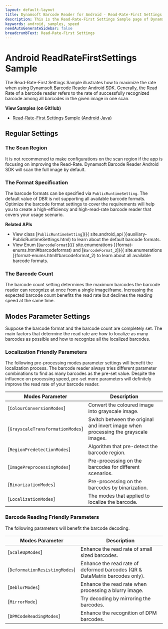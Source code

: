 ```yaml
---
layout: default-layout
title: Dynamsoft Barcode Reader for Android - Read-Rate-First Settings Samples
description: This is the Read-Rate-First Settings Sample page of Dynamsoft Barcode Reader for Android SDK.
keywords: android, samples, speed
needAutoGenerateSidebar: false
breadcrumbText: Read-Rate-First Settings
---
```


# Android ReadRateFirstSettings Sample

The Read-Rate-First Settings Sample illustrates how to maximize the rate when using Dynamsoft Barcode Reader Android SDK. Generally, the Read Rate of a barcode reader refers to the rate of successfully recognized barcode among all barcodes in the given image in one scan.

**View Samples (on GitHub)**

- [Read-Rate-First Settings Sample (Android Java)]()

## Regular Settings

### The Scan Region

It is not recommened to make configurations on the scan region if the app is focusing on improving the Read-Rate. Dynamsoft Barcode Reader Android SDK will scan the full image by default.

### The Format Specification

The barcode formats can be specified via `PublicRuntimeSetting`. The default value of DBR is not supporting all available barcode formats. Optimize the barcode format settings to cover the requirements will help you to create a high-efficiency and high-read-rate barcode reader that covers your usage scenario.

**Related APIs**

- View class [`PublicRuntimeSetting`]({{ site.android_api }}auxiliary-PublicRuntimeSettings.html) to learn about the default barcode formats.
- View Enum [`BarcodeFormat`]({{ site.enumerations }}format-enums.html#barcodeformat) and [`BarcodeFormat_2`]({{ site.enumerations }}format-enums.html#barcodeformat_2) to learn about all available barcode formats.

### The Barcode Count

The barcode count setting determines the maximum barcodes the barcode reader can recognize at once from a single image/frame. Increasing the expected barcode count benefits the read rate but declines the reading speed at the same time.

## Modes Parameter Settings

Suppose the barcode format and the barcode count are completely set. The main factors that determine the read rate are how to localize as many barcodes as possible and how to recognize all the localized barcodes.

### Localization Friendly Parameters

The following pre-processing modes parameter settings will benefit the localization process. The barcode reader always tries different parameter combinations to find as many barcodes as the pre-set value. Despite the influence on processing speed, pre-set more parameters will definitely improve the read rate of your barcode reader.

| Modes Parameter | Description |
| --------------- | ----------- |
| [`ColourConversionModes`] | Convert the coloured image into grayscale image. |
| [`GrayscaleTransformationModes`] | Switch between the original and invert image when processing the grayscale images. |
| [`RegionPredetectionModes`] | Algorithm that pre-detect the barcode region. |
| [`ImagePreprocessingModes`] | Pre-processing on the barcodes for different scenarios. |
| [`BinarizationModes`] | Pre-processing on the barcodes by binarization. |
| [`LocalizationModes`] | The modes that applied to localize the barcode. |

### Barcode Reading Friendly Parameters

The following parameters will benefit the barcode decoding.

| Modes Parameter | Description |
| --------------- | ----------- |
| [`ScaleUpModes`] | Enhance the read rate of small sized barcodes. |
| [`DeformationResistingModes`] | Enhance the read rate of deformed barcodes (QR & DataMatrix barcodes only). |
| [`DeblurModes`] | Enhance the read rate when processing a blurry image. |
| [`MirrorMode`] | Try decoding by mirroring the barcodes. |
| [`DPMCodeReadingModes`] | Enhance the recognition of DPM barcodes. |
